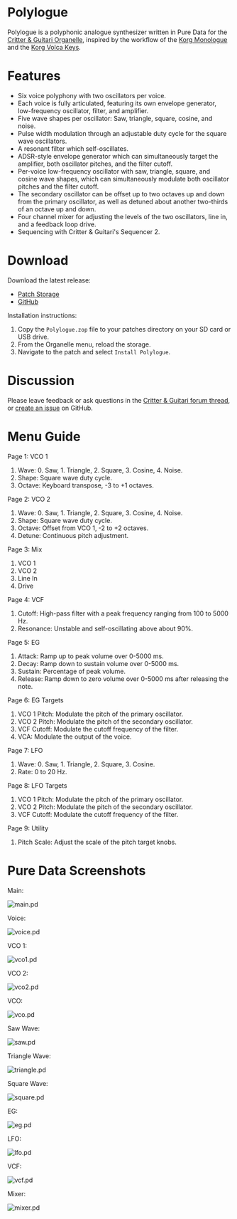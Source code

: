 # Polylogue

Polylogue is a polyphonic analogue synthesizer written in Pure Data for the [Critter & Guitari Organelle](https://www.critterandguitari.com/organelle), inspired by the workflow of the [Korg Monologue](https://www.korg.com/us/products/synthesizers/monologue/) and the [Korg Volca Keys](https://www.korg.com/us/products/dj/volca_keys/).

# Features

* Six voice polyphony with two oscillators per voice.
* Each voice is fully articulated, featuring its own envelope generator, low-frequency oscillator, filter, and amplifier.
* Five wave shapes per oscillator: Saw, triangle, square, cosine, and noise.
* Pulse width modulation through an adjustable duty cycle for the square wave oscillators.
* A resonant filter which self-oscillates.
* ADSR-style envelope generator which can simultaneously target the amplifier, both oscillator pitches, and the filter cutoff.
* Per-voice low-frequency oscillator with saw, triangle, square, and cosine wave shapes, which can simultaneously modulate both oscillator pitches and the filter cutoff.
* The secondary oscillator can be offset up to two octaves up and down from the primary oscillator, as well as detuned about another two-thirds of an octave up and down.
* Four channel mixer for adjusting the levels of the two oscillators, line in, and a feedback loop drive.
* Sequencing with Critter & Guitari's Sequencer 2.

# Download

Download the latest release:

* [Patch Storage](url)
* [GitHub](url)

Installation instructions:

1. Copy the `Polylogue.zop` file to your patches directory on your SD card or USB drive.
2. From the Organelle menu, reload the storage.
3. Navigate to the patch and select `Install Polylogue`.

# Discussion

Please leave feedback or ask questions in the [Critter & Guitari forum thread](url), or [create an issue](url) on GitHub.

# Menu Guide

Page 1: VCO 1

1. Wave: 0. Saw, 1. Triangle, 2. Square, 3. Cosine, 4. Noise.
2. Shape: Square wave duty cycle.
3. Octave: Keyboard transpose, -3 to +1 octaves.

Page 2: VCO 2

1. Wave: 0. Saw, 1. Triangle, 2. Square, 3. Cosine, 4. Noise.
2. Shape: Square wave duty cycle.
3. Octave: Offset from VCO 1, -2 to +2 octaves.
4. Detune: Continuous pitch adjustment.

Page 3: Mix

1. VCO 1
2. VCO 2
3. Line In
4. Drive

Page 4: VCF

1. Cutoff: High-pass filter with a peak frequency ranging from 100 to 5000 Hz.
2. Resonance: Unstable and self-oscillating above about 90%.

Page 5: EG

1. Attack: Ramp up to peak volume over 0-5000 ms.
2. Decay: Ramp down to sustain volume over 0-5000 ms.
3. Sustain: Percentage of peak volume.
4. Release: Ramp down to zero volume over 0-5000 ms after releasing the note.

Page 6: EG Targets

1. VCO 1 Pitch: Modulate the pitch of the primary oscillator.
2. VCO 2 Pitch: Modulate the pitch of the secondary oscillator.
3. VCF Cutoff: Modulate the cutoff frequency of the filter.
4. VCA: Modulate the output of the voice.

Page 7: LFO

1. Wave: 0. Saw, 1. Triangle, 2. Square, 3. Cosine.
2. Rate: 0 to 20 Hz.

Page 8: LFO Targets

1. VCO 1 Pitch: Modulate the pitch of the primary oscillator.
2. VCO 2 Pitch: Modulate the pitch of the secondary oscillator.
3. VCF Cutoff: Modulate the cutoff frequency of the filter.

Page 9: Utility

1. Pitch Scale: Adjust the scale of the pitch target knobs.

# Pure Data Screenshots

Main:

![main.pd](url)

Voice:

![voice.pd](url)

VCO 1:

![vco1.pd](url)

VCO 2:

![vco2.pd](url)

VCO:

![vco.pd](url)

Saw Wave:

![saw.pd](url)

Triangle Wave:

![triangle.pd](url)

Square Wave:

![square.pd](url)

EG:

![eg.pd](url)

LFO:

![lfo.pd](url)

VCF:

![vcf.pd](url)

Mixer:

![mixer.pd](url)

